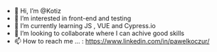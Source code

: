 - 👋 Hi, I’m @Kotiz
- 👀 I’m interested in front-end and testing
- 🌱 I’m currently learning JS , VUE and Cypress.io
- 💞️ I’m looking to collaborate where I can achive good skills
- 📫 How to reach me ... : https://www.linkedin.com/in/pawelkoczur/

<!---
Kotiz/Kotiz is a ✨ special ✨ repository because its `README.md` (this file) appears on your GitHub profile.
You can click the Preview link to take a look at your changes.
--->
